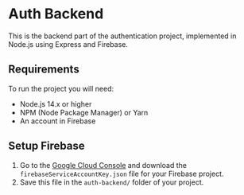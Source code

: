 # Auth Backend

This is the backend part of the authentication project, implemented in Node.js using Express and Firebase.

## Requirements

To run the project you will need:

- Node.js 14.x or higher
- NPM (Node Package Manager) or Yarn
- An account in Firebase

## Setup Firebase

1. Go to the [Google Cloud Console](https://console.cloud.google.com/) and download the `firebaseServiceAccountKey.json` file for your Firebase project.
2. Save this file in the `auth-backend/` folder of your project.
